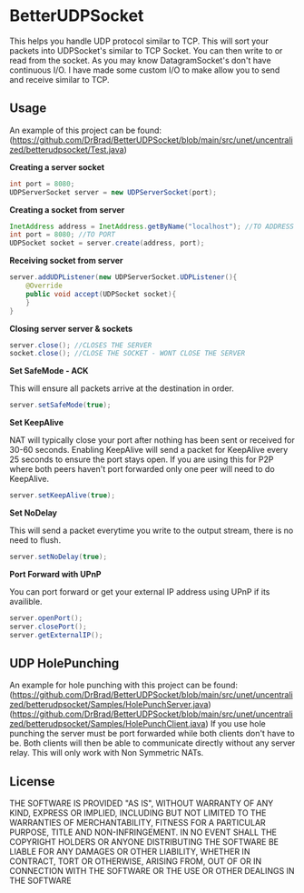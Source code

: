 BetterUDPSocket
========


This helps you handle UDP protocol similar to TCP. This will sort your packets into UDPSocket's similar to TCP Socket. You can then write to or read from the socket.
As you may know DatagramSocket's don't have continuous I/O. I have made some custom I/O to make allow you to send and receive similar to TCP.

Usage
-----
An example of this project can be found: (https://github.com/DrBrad/BetterUDPSocket/blob/main/src/unet/uncentralized/betterudpsocket/Test.java)

**Creating a server socket**
```Java
int port = 8080;
UDPServerSocket server = new UDPServerSocket(port);
```

**Creating a socket from server**
```Java
InetAddress address = InetAddress.getByName("localhost"); //TO ADDRESS
int port = 8080; //TO PORT
UDPSocket socket = server.create(address, port);
```

**Receiving socket from server**
```Java
server.addUDPListener(new UDPServerSocket.UDPListener(){
    @Override
    public void accept(UDPSocket socket){
    }
}
```

**Closing server server & sockets**
```Java
server.close(); //CLOSES THE SERVER
socket.close(); //CLOSE THE SOCKET - WONT CLOSE THE SERVER
```

**Set SafeMode - ACK**

This will ensure all packets arrive at the destination in order.
```Java
server.setSafeMode(true);
```

**Set KeepAlive**

NAT will typically close your port after nothing has been sent or received for 30-60 seconds. Enabling KeepAlive will send a packet for KeepAlive every 25 seconds to ensure the port stays open. If you are using this for P2P where both peers haven't port forwarded only one peer will need to do KeepAlive.
```Java
server.setKeepAlive(true);
```

**Set NoDelay**

This will send a packet everytime you write to the output stream, there is no need to flush.
```Java
server.setNoDelay(true);
```

**Port Forward with UPnP**

You can port forward or get your external IP address using UPnP if its availible.
```Java
server.openPort();
server.closePort();
server.getExternalIP();
```

UDP HolePunching
-----
An example for hole punching with this project can be found:
(https://github.com/DrBrad/BetterUDPSocket/blob/main/src/unet/uncentralized/betterudpsocket/Samples/HolePunchServer.java)
(https://github.com/DrBrad/BetterUDPSocket/blob/main/src/unet/uncentralized/betterudpsocket/Samples/HolePunchClient.java)
If you use hole punching the server must be port forwarded while both clients don't have to be. Both clients will then be able to communicate directly without any server relay. This will only work with Non Symmetric NATs.


License
-----------
THE SOFTWARE IS PROVIDED "AS IS", WITHOUT WARRANTY OF ANY KIND, EXPRESS OR IMPLIED, INCLUDING BUT NOT LIMITED TO THE WARRANTIES OF MERCHANTABILITY, FITNESS FOR A PARTICULAR PURPOSE, TITLE AND NON-INFRINGEMENT. IN NO EVENT SHALL THE COPYRIGHT HOLDERS OR ANYONE DISTRIBUTING THE SOFTWARE BE LIABLE FOR ANY DAMAGES OR OTHER LIABILITY, WHETHER IN CONTRACT, TORT OR OTHERWISE, ARISING FROM, OUT OF OR IN CONNECTION WITH THE SOFTWARE OR THE USE OR OTHER DEALINGS IN THE SOFTWARE
